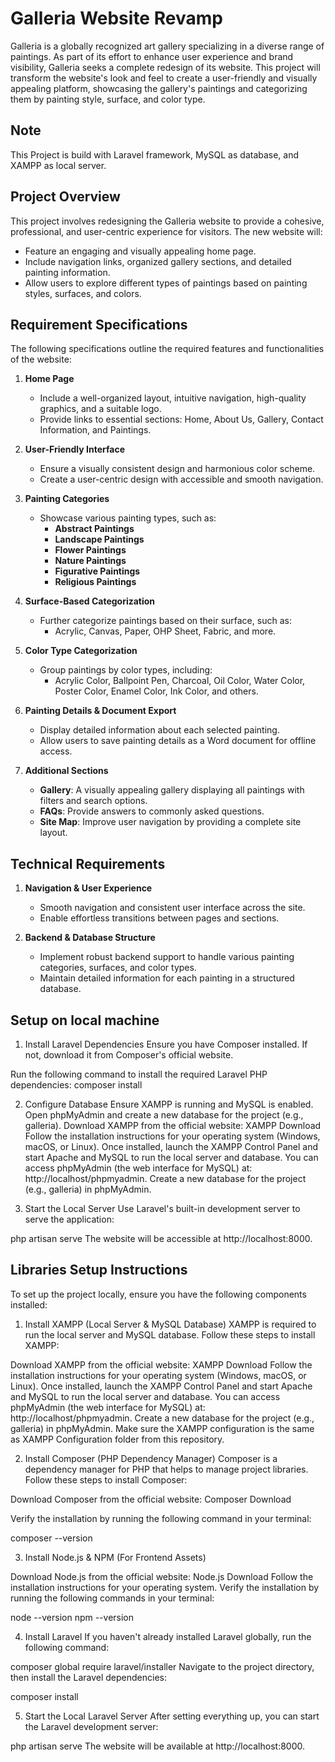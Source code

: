 # Galleria Website Revamp

Galleria is a globally recognized art gallery specializing in a diverse range of paintings. As part of its effort to enhance user experience and brand visibility, Galleria seeks a complete redesign of its website. This project will transform the website's look and feel to create a user-friendly and visually appealing platform, showcasing the gallery's paintings and categorizing them by painting style, surface, and color type.

## Note
This Project is build with Laravel framework, MySQL as database, and XAMPP as local server.

## Project Overview

This project involves redesigning the Galleria website to provide a cohesive, professional, and user-centric experience for visitors. The new website will:
- Feature an engaging and visually appealing home page.
- Include navigation links, organized gallery sections, and detailed painting information.
- Allow users to explore different types of paintings based on painting styles, surfaces, and colors.

## Requirement Specifications

The following specifications outline the required features and functionalities of the website:

1. **Home Page**  
   - Include a well-organized layout, intuitive navigation, high-quality graphics, and a suitable logo.
   - Provide links to essential sections: Home, About Us, Gallery, Contact Information, and Paintings.

2. **User-Friendly Interface**  
   - Ensure a visually consistent design and harmonious color scheme.
   - Create a user-centric design with accessible and smooth navigation.

3. **Painting Categories**  
   - Showcase various painting types, such as:
     - **Abstract Paintings**
     - **Landscape Paintings**
     - **Flower Paintings**
     - **Nature Paintings**
     - **Figurative Paintings**
     - **Religious Paintings**

4. **Surface-Based Categorization**  
   - Further categorize paintings based on their surface, such as:
     - Acrylic, Canvas, Paper, OHP Sheet, Fabric, and more.

5. **Color Type Categorization**  
   - Group paintings by color types, including:
     - Acrylic Color, Ballpoint Pen, Charcoal, Oil Color, Water Color, Poster Color, Enamel Color, Ink Color, and others.

6. **Painting Details & Document Export**  
   - Display detailed information about each selected painting.
   - Allow users to save painting details as a Word document for offline access.

7. **Additional Sections**  
   - **Gallery**: A visually appealing gallery displaying all paintings with filters and search options.
   - **FAQs**: Provide answers to commonly asked questions.
   - **Site Map**: Improve user navigation by providing a complete site layout.

## Technical Requirements

1. **Navigation & User Experience**  
   - Smooth navigation and consistent user interface across the site.
   - Enable effortless transitions between pages and sections.

2. **Backend & Database Structure**  
   - Implement robust backend support to handle various painting categories, surfaces, and color types.
   - Maintain detailed information for each painting in a structured database.

## Setup on local machine

1. Install Laravel Dependencies
Ensure you have Composer installed. If not, download it from Composer's official website.

Run the following command to install the required Laravel PHP dependencies:
composer install

2. Configure Database
Ensure XAMPP is running and MySQL is enabled. Open phpMyAdmin and create a new database for the project (e.g., galleria).
Download XAMPP from the official website: XAMPP Download
Follow the installation instructions for your operating system (Windows, macOS, or Linux).
Once installed, launch the XAMPP Control Panel and start Apache and MySQL to run the local server and database.
You can access phpMyAdmin (the web interface for MySQL) at: http://localhost/phpmyadmin.
Create a new database for the project (e.g., galleria) in phpMyAdmin.

4. Start the Local Server
Use Laravel's built-in development server to serve the application:

php artisan serve
The website will be accessible at http://localhost:8000.

## Libraries Setup Instructions
To set up the project locally, ensure you have the following components installed:

1. Install XAMPP (Local Server & MySQL Database)
XAMPP is required to run the local server and MySQL database. Follow these steps to install XAMPP:

Download XAMPP from the official website: XAMPP Download
Follow the installation instructions for your operating system (Windows, macOS, or Linux).
Once installed, launch the XAMPP Control Panel and start Apache and MySQL to run the local server and database.
You can access phpMyAdmin (the web interface for MySQL) at: http://localhost/phpmyadmin.
Create a new database for the project (e.g., galleria) in phpMyAdmin.
Make sure the XAMPP configuration is the same as XAMPP Configuration folder from this repository.

2. Install Composer (PHP Dependency Manager)
Composer is a dependency manager for PHP that helps to manage project libraries. Follow these steps to install Composer:

Download Composer from the official website: Composer Download

Verify the installation by running the following command in your terminal:

composer --version

3. Install Node.js & NPM (For Frontend Assets)

Download Node.js from the official website: Node.js Download
Follow the installation instructions for your operating system.
Verify the installation by running the following commands in your terminal:

node --version
npm --version

4. Install Laravel
If you haven't already installed Laravel globally, run the following command:

composer global require laravel/installer
Navigate to the project directory, then install the Laravel dependencies:

composer install

5. Start the Local Laravel Server
After setting everything up, you can start the Laravel development server:

php artisan serve
The website will be available at http://localhost:8000.


